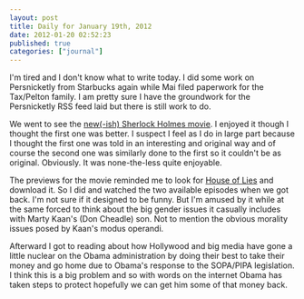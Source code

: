 ```yaml
---
layout: post
title: Daily for January 19th, 2012
date: 2012-01-20 02:52:23
published: true
categories: ["journal"]
---
```

 
I'm tired and I don't know what to write today. I did some work on Persnicketly from Starbucks again while Mai filed paperwork for the Tax/Pelton family. I am pretty sure I have the groundwork for the Persnicketly RSS feed laid but there is still work to do.

We went to see the [new(-ish) Sherlock Holmes movie](http://www.imdb.com/title/tt1515091/). I enjoyed it though I thought the first one was better. I suspect I feel as I do in large part because I thought the first one was told in an interesting and original way and of course the second one was similarly done to the first so it couldn't be as original. Obviously. It was none-the-less quite enjoyable.

The previews for the movie reminded me to look for [House of Lies](http://www.imdb.com/title/tt1797404/) and download it. So I did and watched the two available episodes when we got back. I'm not sure if it designed to be funny. But I'm amused by it while at the same forced to think about the big gender issues it casually includes with Marty Kaan's (Don Cheadle) son. Not to mention the obvious morality issues posed by Kaan's modus operandi.

Afterward I got to reading about how Hollywood and big media have gone a little nuclear on the Obama administration by doing their best to take their money and go home due to Obama's response to the SOPA/PIPA legislation. I think this is a big problem and so with words on the internet Obama has taken steps to protect hopefully we can get him some of that money back.